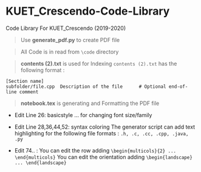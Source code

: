 # KUET_Crescendo-Code-Library
Code Library For KUET_Crescendo (2019-2020)

 > Use **generate_pdf.py** to create PDF file 
 
 > All Code is in read from `\code` directory
 
 > **contents (2).txt** is used for Indexing
   `contents (2).txt` has the following format :
   ```
   [Section name]
   subfolder/file.cpp  Description of the file      # Optional end-of-line comment
   ```
 > **notebook.tex** is generating and Formatting the PDF file
  - Edit Line 26: basicstyle ... for changing font size/family
  - Edit Line 28,36,44,52: syntax coloring 
     The generator script can add text highlighting for the following file formats : `.h, .c, .cc, .cpp, .java, .py`
  
  - Edit 74.. : You can edit the row adding  `\begin{multicols}{2} ... \end{multicols}`
                You can edit the orientation adding `\begin{landscape} ... \end{landscape}`
